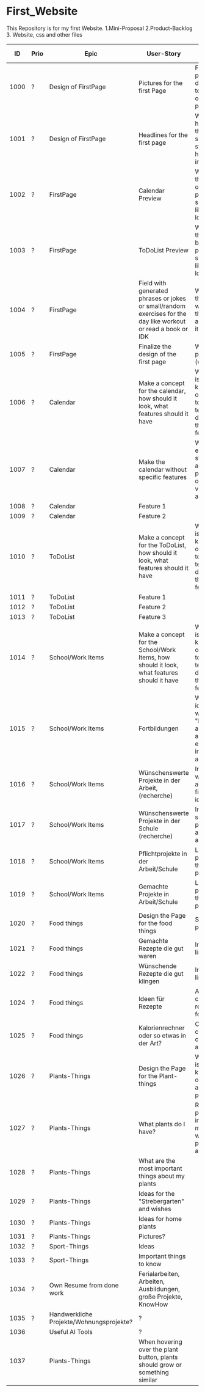 # First_Website
This Repository is for my first Website.
1.Mini-Proposal
2.Product-Backlog
3. Website, css and other files


| ID   | Prio | Epic                            | User-Story                                                   | Criteria of Satisfaction                                                                                                   | Effort |
|------|------|---------------------------------|--------------------------------------------------------------|-----------------------------------------------------------------------------------------------------------------------------|--------|
| 1000 | ?    | Design of FirstPage             | Pictures for the first Page                                  | Find some pictures and decide where to place them on the first page (6-7)                                                  | 2      |
| 1001 | ?    | Design of FirstPage             | Headlines for the first page                                 | When the headlines and the links to the sub-sites are structured and have a nice first impression                          | 1      |
| 1002 | ?    | FirstPage                       | Calendar Preview                                              | Where should the calendar be on the first page and how should it look like (without logic)                                  |        |
| 1003 | ?    | FirstPage                       | ToDoList Preview                                              | Where should the To-Do list be on the first page and how should it look like (without logic)                                 |        |
| 1004 | ?    | FirstPage                       | Field with generated phrases or jokes or small/random exercises for the day like workout or read a book or IDK          | Where should the "Daily work" be on the first page and how should it work                                                    | 3      |
| 1005 | ?    | FirstPage                       | Finalize the design of the first page                         | When the first page is finished (without logic)                                                                             |        |
| 1006 | ?    | Calendar                        | Make a concept for the calendar, how should it look, what features should it have                                         | When a sketch is existing, to know the look of the page and to know the technology, decisions for the different features     |        |
| 1007 | ?    | Calendar                        | Make the calendar without specific features                   | When a page is existing and the style is good and the possible options are visible (without a logic)                         |        |
| 1008 | ?    | Calendar                        | Feature 1                                                      |                                                                                                                             |        |
| 1009 | ?    | Calendar                        | Feature 2                                                      |                                                                                                                             |        |
| 1010 | ?    | ToDoList                        | Make a concept for the ToDoList, how should it look, what features should it have                                           | When a sketch is existing, to know the look of the page and to know the technology, decisions for the different features   |        |
| 1011 | ?    | ToDoList                        | Feature 1                                                      |                                                                                                                             |        |
| 1012 | ?    | ToDoList                        | Feature 2                                                      |                                                                                                                             |        |
| 1013 | ?    | ToDoList                        | Feature 3                                                      |                                                                                                                             |        |
| 1014 | ?    | School/Work Items               | Make a concept for the School/Work Items, how should it look, what features should it have                                  | When a sketch is existing, to know the look of the page and to know the technology, decisions for the different features   |        |
| 1015 | ?    | School/Work Items               | Fortbildungen                                                  | When some ideas are given what "Fortbildungen" are useful. Like an Info Text is existing and an input field to add ideas      |        |
| 1016 | ?    | School/Work Items               | Wünschenswerte Projekte in der Arbeit, (recherche)            | Infotext for work projects, and an input field to add ideas                                                                |        |
| 1017 | ?    | School/Work Items               | Wünschenswerte Projekte in der Schule (recherche)             | Infotext for school projects, and an input field to add ideas                                                              |        |
| 1018 | ?    | School/Work Items               | Pflichtprojekte in der Arbeit/Schule                           | List of existing projects like this website plus input field                                                                |        |
| 1019 | ?    | School/Work Items               | Gemachte Projekte in Arbeit/Schule                            | List of existing projects like this website plus input field                                                                |        |
| 1020 | ?    | Food things                     | Design the Page for the food things                           | Sketch of the page                                                                                                          |        |
| 1021 | ?    | Food things                     | Gemachte Rezepte die gut waren                                | Input field and list                                                                                                        |        |
| 1022 | ?    | Food things                     | Wünschende Rezepte die gut klingen                            | Input field and list                                                                                                        |        |
| 1024 | ?    | Food things                     | Ideen für Rezepte                                             | Add an AI to create random recipes or other food ideas                                                                       |        |
| 1025 | ?    | Food things                     | Kalorienrechner oder so etwas in der Art?                     | Concept for a calorie calculator, is it a good idea                                                                          |        |
| 1026 | ?    | Plants-Things                   | Design the Page for the Plant-things                          | When a sketch is existing, to know the look of the page, and have some pictures                                               |        |
| 1027 | ?    | Plants-Things                   | What plants do I have?                                        | Research what plants are important, what my plants are, what cool plants I should add                                         |        |
| 1028 | ?    | Plants-Things                   | What are the most important things about my plants            |                                                                                                                             |        |
| 1029 | ?    | Plants-Things                   | Ideas for the "Strebergarten" and wishes                      |                                                                                                                             |        |
| 1030 | ?    | Plants-Things                   | Ideas for home plants                                         |                                                                                                                             |        |
| 1031 | ?    | Plants-Things                   | Pictures?                                                      |                                                                                                                             |        |
| 1032 | ?    | Sport-Things                    | Ideas                                                          |                                                                                                                             |        |
| 1033 | ?    | Sport-Things                    | Important things to know                                      |                                                                                                                             |        |
| 1034 | ?    | Own Resume from done work       | Ferialarbeiten, Arbeiten, Ausbildungen, große Projekte, KnowHow                                                           |                                                                                                                             |        |
| 1035 | ?    | Handwerkliche Projekte/Wohnungsprojekte? | ?                                                            |                                                                                                                             |        |
| 1036 |      | Useful AI Tools                 | ?                                                              |                                                                                                                             |        |
| 1037 |      | Plants-Things                   | When hovering over the plant button, plants should grow or something similar                                                 |                                                                                                                             |        |

